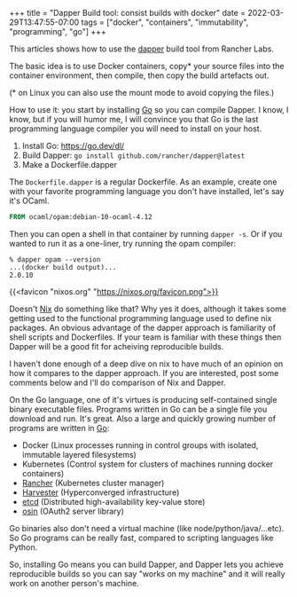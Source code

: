 +++
title = "Dapper Build tool: consist builds with docker"
date = 2022-03-29T13:47:55-07:00
tags = ["docker", "containers", "immutability", "programming", "go"]
+++

This articles shows how to use the [dapper](https://github.com/rancher/dapper) build tool from Rancher Labs.

The basic idea is to use Docker containers, copy&ast; your source files into the container environment, then compile, 
then copy the build artefacts out.

(&ast; on Linux you can also use the mount mode to avoid copying the files.)

How to use it: you start by installing [Go](https://golang.org) so you can compile Dapper. I know, I know, but 
if you will humor me, I will convince you that Go is the last programming language compiler you will need to 
install on your host.

1. Install Go: https://go.dev/dl/
2. Build Dapper: `go install github.com/rancher/dapper@latest`
3. Make a Dockerfile.dapper

The `Dockerfile.dapper` is a regular Dockerfile. As an example, create one with your favorite programming language 
you don't have installed, let's say it's OCaml.

```Dockerfile
FROM ocaml/opam:debian-10-ocaml-4.12
```

Then you can open a shell in that container by running `dapper -s`. Or if 
you wanted to run it as a one-liner, try running the opam compiler:

```shell
% dapper opam --version
...(docker build output)...
2.0.10
```

{{<favicon "nixos.org" "https://nixos.org/favicon.png">}}

Doesn't [Nix](https://nixos.org) do something like that? Why yes it does, 
although it takes some getting used to the functional programming language used to define 
nix packages. An obvious advantage of the dapper approach is familiarity of shell scripts 
and Dockerfiles. If your team is familiar with these things then Dapper will be a good fit 
for acheiving reproducible builds.

I haven't done enough of a deep dive on nix to have much of an opinion on 
how it compares to the dapper approach. If you are interested, post some comments below and 
I'll do comparison of Nix and Dapper.

On the Go language, one of it's virtues is producing self-contained single binary executable files.
Programs written in Go can be a single file you download and run. It's great. Also a large and 
quickly growing number of programs are written in [Go](https://golang.org): 
- Docker (Linux processes running in control groups with isolated, immutable layered filesystems)
- Kubernetes (Control system for clusters of machines running docker containers)
- [Rancher](https://github.com/rancher/rancher) (Kubernetes cluster manager)
- [Harvester](https://github.com/harvester/harvester) (Hyperconverged infrastructure)
- [etcd](https://github.com/etcd-io/etcd) (Distributed high-availability key-value store)
- [osin](https://github.com/openshift/osin) (OAuth2 server library)

Go binaries also don't need a virtual machine (like node/python/java/...etc). So Go programs can be 
really fast, compared to scripting languages like Python.

So, installing Go means you can build Dapper, and Dapper lets you achieve reproducible builds so 
you can say "works on my machine" and it will really work on another person's machine.
